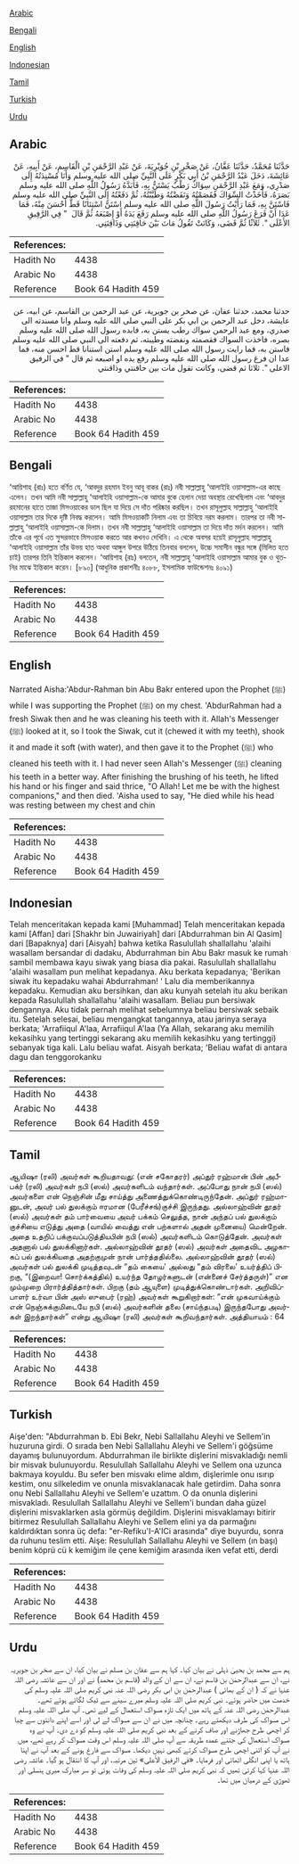 [Arabic](#arabic)

[Bengali](#bengali)

[English](#english)

[Indonesian](#indonesian)

[Tamil](#tamil)

[Turkish](#turkish)

[Urdu](#urdu)

## Arabic


<div dir="rtl" lang="ar" style={{fontSize:'larger',backgroundColor:'#f8f9fa',padding:20}}>
حَدَّثَنَا مُحَمَّدٌ، حَدَّثَنَا عَفَّانُ، عَنْ صَخْرِ بْنِ جُوَيْرِيَةَ، عَنْ عَبْدِ الرَّحْمَنِ بْنِ الْقَاسِمِ، عَنْ أَبِيهِ، عَنْ عَائِشَةَ، دَخَلَ عَبْدُ الرَّحْمَنِ بْنُ أَبِي بَكْرٍ عَلَى النَّبِيِّ صلى الله عليه وسلم وَأَنَا مُسْنِدَتُهُ إِلَى صَدْرِي، وَمَعَ عَبْدِ الرَّحْمَنِ سِوَاكٌ رَطْبٌ يَسْتَنُّ بِهِ، فَأَبَدَّهُ رَسُولُ اللَّهِ صلى الله عليه وسلم بَصَرَهُ، فَأَخَذْتُ السِّوَاكَ فَقَصَمْتُهُ وَنَفَضْتُهُ وَطَيَّبْتُهُ، ثُمَّ دَفَعْتُهُ إِلَى النَّبِيِّ صلى الله عليه وسلم فَاسْتَنَّ بِهِ، فَمَا رَأَيْتُ رَسُولَ اللَّهِ صلى الله عليه وسلم اسْتَنَّ اسْتِنَانًا قَطُّ أَحْسَنَ مِنْهُ، فَمَا عَدَا أَنْ فَرَغَ رَسُولُ اللَّهِ صلى الله عليه وسلم رَفَعَ يَدَهُ أَوْ إِصْبَعَهُ ثُمَّ قَالَ ‏ "‏ فِي الرَّفِيقِ الأَعْلَى ‏"‏‏.‏ ثَلاَثًا ثُمَّ قَضَى، وَكَانَتْ تَقُولُ مَاتَ بَيْنَ حَاقِنَتِي وَذَاقِنَتِي‏.‏
</div>
<div style={{backgroundColor:'#f8f9fa',padding:20, marginBottom: 10}}><table> <thead> <tr> <th>References:</th> <th></th> </tr> </thead> <tbody><tr><td>Hadith No</td><td>4438</td></tr><tr><td>Arabic No</td><td>4438</td></tr><tr><td>Reference</td><td>Book 64 Hadith 459</td></tr></tbody></table></div>


<div dir="rtl" lang="ar" style={{fontSize:'larger',backgroundColor:'#f8f9fa',padding:20}}>
حدثنا محمد، حدثنا عفان، عن صخر بن جويرية، عن عبد الرحمن بن القاسم، عن ابيه، عن عايشة، دخل عبد الرحمن بن ابي بكر على النبي صلى الله عليه وسلم وانا مسندته الى صدري، ومع عبد الرحمن سواك رطب يستن به، فابده رسول الله صلى الله عليه وسلم بصره، فاخذت السواك فقصمته ونفضته وطيبته، ثم دفعته الى النبي صلى الله عليه وسلم فاستن به، فما رايت رسول الله صلى الله عليه وسلم استن استنانا قط احسن منه، فما عدا ان فرغ رسول الله صلى الله عليه وسلم رفع يده او اصبعه ثم قال " في الرفيق الاعلى ". ثلاثا ثم قضى، وكانت تقول مات بين حاقنتي وذاقنتي
</div>
<div style={{backgroundColor:'#f8f9fa',padding:20, marginBottom: 10}}><table> <thead> <tr> <th>References:</th> <th></th> </tr> </thead> <tbody><tr><td>Hadith No</td><td>4438</td></tr><tr><td>Arabic No</td><td>4438</td></tr><tr><td>Reference</td><td>Book 64 Hadith 459</td></tr></tbody></table></div>

## Bengali


<div dir="ltr" lang="bn" style={{fontSize:'larger',backgroundColor:'#f8f9fa',padding:20}}>
‘আয়িশাহ (রাঃ) হতে বর্ণিত যে, ‘আবদুর রহমান ইবনু আবূ বাকর (রাঃ) নবী সাল্লাল্লাহু ‘আলাইহি ওয়াসাল্লাম-এর কাছে এলেন। তখন আমি নবী সাল্লাল্লাহু ‘আলাইহি ওয়াসাল্লাম-কে আমার বুকে হেলান দেয়া অবস্থায় রেখেছিলাম এবং ‘আবদুর রহমানের হাতে তাজা মিসওয়াকের ডাল ছিল যা দিয়ে সে দাঁত পরিষ্কার করছিল। তখন রাসূলুল্লাহ সাল্লাল্লাহু ‘আলাইহি ওয়াসাল্লাম তার দিকে দৃষ্টি নিবদ্ধ করলেন। আমি মিসওয়াকটি নিলাম এবং তা চিবিয়ে নরম করলাম। তারপর তা নবী সাল্লাল্লাহু ‘আলাইহি ওয়াসাল্লাম-কে দিলাম। তখন নবী সাল্লাল্লাহু ‘আলাইহি ওয়াসাল্লাম তা দিয়ে দাঁত মর্দন করলেন। আমি তাঁকে এর পূর্বে এত সুন্দরভাবে মিসওয়াক করতে আর কখনও দেখিনি। এ থেকে অবসর হয়েই রাসূলুল্লাহ সাল্লাল্লাহু ‘আলাইহি ওয়াসাল্লাম তাঁর উভয় হাত অথবা আঙ্গুল উপরে উঠিয়ে তিনবার বললেন, উচ্চে সমাসীন বন্ধুর সঙ্গে (মিলিত হতে চাই) তারপর তিনি ইন্তিকাল করলেন। ‘আয়িশাহ (রাঃ) বলতেন, নবী সাল্লাল্লাহু ‘আলাইহি ওয়াসাল্লাম আমার বুক ও থুতনির মাঝে ইন্তিকাল করেন। [৮৯০] (আধুনিক প্রকাশনীঃ ৪০৮৮, ইসলামিক ফাউন্ডেশনঃ ৪০৯১)
</div>
<div style={{backgroundColor:'#f8f9fa',padding:20, marginBottom: 10}}><table> <thead> <tr> <th>References:</th> <th></th> </tr> </thead> <tbody><tr><td>Hadith No</td><td>4438</td></tr><tr><td>Arabic No</td><td>4438</td></tr><tr><td>Reference</td><td>Book 64 Hadith 459</td></tr></tbody></table></div>

## English


<div dir="ltr" lang="en" style={{fontSize:'larger',backgroundColor:'#f8f9fa',padding:20}}>
Narrated Aisha:'Abdur-Rahman bin Abu Bakr entered upon the Prophet (ﷺ) while I was supporting the Prophet (ﷺ) on my chest. 'AbdurRahman had a fresh Siwak then and he was cleaning his teeth with it. Allah's Messenger (ﷺ) looked at it, so I took the Siwak, cut it (chewed it with my teeth), shook it and made it soft (with water), and then gave it to the Prophet (ﷺ) who cleaned his teeth with it. I had never seen Allah's Messenger (ﷺ) cleaning his teeth in a better way. After finishing the brushing of his teeth, he lifted his hand or his finger and said thrice, "O Allah! Let me be with the highest companions," and then died. 'Aisha used to say, "He died while his head was resting between my chest and chin
</div>
<div style={{backgroundColor:'#f8f9fa',padding:20, marginBottom: 10}}><table> <thead> <tr> <th>References:</th> <th></th> </tr> </thead> <tbody><tr><td>Hadith No</td><td>4438</td></tr><tr><td>Arabic No</td><td>4438</td></tr><tr><td>Reference</td><td>Book 64 Hadith 459</td></tr></tbody></table></div>

## Indonesian


<div dir="ltr" lang="id" style={{fontSize:'larger',backgroundColor:'#f8f9fa',padding:20}}>
Telah menceritakan kepada kami [Muhammad] Telah menceritakan kepada kami [Affan] dari [Shakhr bin Juwairiyah] dari [Abdurrahman bin Al Qasim] dari [Bapaknya] dari [Aisyah] bahwa ketika Rasulullah shallallahu 'alaihi wasallam bersandar di dadaku, Abdurrahman bin Abu Bakr masuk ke rumah sambil membawa kayu siwak yang biasa dia pakai. Rasulullah shallallahu 'alaihi wasallam pun melihat kepadanya. Aku berkata kepadanya; 'Berikan siwak itu kepadaku wahai Abdurrahman! ' Lalu dia memberikannya kepadaku. Kemudian aku bersihkan, dan aku kunyah setelah itu aku berikan kepada Rasulullah shallallahu 'alaihi wasallam. Beliau pun bersiwak dengannya. Aku tidak pernah melihat sebelumnya beliau bersiwak sebaik itu. Setelah selesai, beliau mengangkat tangannya, atau jarinya seraya berkata; 'Arrafiiqul A'laa, Arrafiiqul A'laa (Ya Allah, sekarang aku memilih kekasihku yang tertinggi sekarang aku memilih kekasihku yang tertinggi) sebanyak tiga kali. Lalu beliau wafat. Aisyah berkata; 'Beliau wafat di antara dagu dan tenggorokanku
</div>
<div style={{backgroundColor:'#f8f9fa',padding:20, marginBottom: 10}}><table> <thead> <tr> <th>References:</th> <th></th> </tr> </thead> <tbody><tr><td>Hadith No</td><td>4438</td></tr><tr><td>Arabic No</td><td>4438</td></tr><tr><td>Reference</td><td>Book 64 Hadith 459</td></tr></tbody></table></div>

## Tamil


<div dir="ltr" lang="ta" style={{fontSize:'larger',backgroundColor:'#f8f9fa',padding:20}}>
ஆயிஷா (ரலி) அவர்கள் கூறியதாவது: (என் சகோதரர்) அப்துர் ரஹ்மான் பின் அபீபக்ர் (ரலி) அவர்கள் நபி (ஸல்) அவர்களிடம் வந்தார்கள். அப்போது நான் நபி (ஸல்) அவர்களை என் நெஞ்சின் மீது சாய்த்து அணைத்துக்கொண்டிருந்தேன். அப்துர் ரஹ்மானுடன், அவர் பல் துலக்கும் ஈரமான (பேரீச்சங்)குச்சி இருந்தது. அல்லாஹ்வின் தூதர் (ஸல்) அவர்கள் தம் பார்வையை அவர் பக்கம் செலுத்த, நான் அந்தப் பல் துலக்கும் குச்சியை எடுத்து அதை (வாயில் வைத்து என் பற்களால் அதன் முனையை) மென்றேன். அதை உதறிப் பக்குவப்படுத்தியபின் நபி (ஸல்) அவர்களிடம் கொடுத்தேன். அவர்கள் அதனால் பல் துலக்கினார்கள். அல்லாஹ்வின் தூதர் (ஸல்) அவர்கள் அதைவிட அழகாகப் பல் துலக்கியதை அதற்குமுன் நான் பார்த்ததில்லை. அல்லாஹ்வின் தூதர் (ஸல்) அவர்கள் பல் துலக்கி முடித்தவுடன் “தம் கையை' அல்லது “தம் விரலை' உயர்த்திப் பிறகு, “(இறைவா! சொர்க்கத்தில்) உயர்ந்த தோழர்களுடன் (என்னைச் சேர்த்தருள்)” என மும்முறை பிரார்த்தித்தார்கள். பிறகு (தம் ஆயுளை) முடித்துக்கொண்டார்கள். அறிவிப்பாளர் உர்வா பின் அஸ் ஸுபைர் (ரஹ்) அவர்கள் கூறுகிறார்கள்: “என் முகவாய்க்கும் என் நெஞ்சுக்குமிடையே நபி (ஸல்) அவர்களின் தலை (சாய்ந்தபடி) இருந்தபோது அவர்கள் இறந்தார்கள்” என்று ஆயிஷா (ரலி) அவர்கள் கூறிவந்தார்கள். அத்தியாயம் : 64
</div>
<div style={{backgroundColor:'#f8f9fa',padding:20, marginBottom: 10}}><table> <thead> <tr> <th>References:</th> <th></th> </tr> </thead> <tbody><tr><td>Hadith No</td><td>4438</td></tr><tr><td>Arabic No</td><td>4438</td></tr><tr><td>Reference</td><td>Book 64 Hadith 459</td></tr></tbody></table></div>

## Turkish


<div dir="ltr" lang="tr" style={{fontSize:'larger',backgroundColor:'#f8f9fa',padding:20}}>
Aişe'den: "Abdurrahman b. Ebi Bekr, Nebi Sallallahu Aleyhi ve Sellem'in huzuruna girdi. O sırada ben Nebi Sallallahu Aleyhi ve Sellem'i göğsüme dayamış bulunuyordum. Abdurrahman ile birlikte dişlerini misvakladığı nemli bir misvak bulunuyordu. Resulullah Sallallahu Aleyhi ve Sellem ona uzunca bakmaya koyuldu. Bu sefer ben misvakı elime aldım, dişlerimle onu ısırıp kestim, onu silkeledim ve onunla misvaklanacak hale getirdim. Daha sonra onu Nebi Sallallahu Aleyhi ve Sellem'e uzattım. O da onunla dişlerini misvakladı. Resulullah Sallallahu Aleyhi ve Sellem'i bundan daha güzel dişlerini misvaklarken asla görmüş değildim. Dişlerini misvaklamayı bitirir bitirmez Resulullah Sallallahu Aleyhi ve Sellem elini ya da parmağını kaldırdıktan sonra üç defa: "er-Refiku'I-A'ICi arasında" diye buyurdu, sonra da ruhunu teslim etti. Aişe: Resulullah Sallallahu Aleyhi ve Sellem (ın başı) benim köprü cü k kemiğim ile çene kemiğim arasında iken vefat etti, derdi
</div>
<div style={{backgroundColor:'#f8f9fa',padding:20, marginBottom: 10}}><table> <thead> <tr> <th>References:</th> <th></th> </tr> </thead> <tbody><tr><td>Hadith No</td><td>4438</td></tr><tr><td>Arabic No</td><td>4438</td></tr><tr><td>Reference</td><td>Book 64 Hadith 459</td></tr></tbody></table></div>

## Urdu


<div dir="rtl" lang="ur" style={{fontSize:'larger',backgroundColor:'#f8f9fa',padding:20}}>
ہم سے محمد بن یحییٰ ذہلی نے بیان کیا۔ کہا ہم سے عفان بن مسلم نے بیان کیا، ان سے صخر بن جویریہ نے، ان سے عبدالرحمٰن بن قاسم نے، ان سے ان کے والد (قاسم بن محمد) نے اور ان سے عائشہ رضی اللہ عنہا نے کہ ( ان کے بھائی ) عبدالرحمٰن بن ابی بکر رضی اللہ عنہ نبی کریم صلی اللہ علیہ وسلم کی خدمت میں حاضر ہوئے۔ نبی کریم صلی اللہ علیہ وسلم میرے سینے سے ٹیک لگائے ہوئے تھے۔ عبدالرحمٰن رضی اللہ عنہ کے ہاتھ میں ایک تازہ مسواک استعمال کے لیے تھی۔ آپ صلی اللہ علیہ وسلم اس مسواک کی طرف دیکھتے رہے۔ چنانچہ میں نے ان سے مسواک لے لی اور اسے اپنے دانتوں سے چبا کر اچھی طرح جھاڑنے اور صاف کرنے کے بعد نبی کریم صلی اللہ علیہ وسلم کو دے دی۔ آپ نے وہ مسواک استعمال کی جتنے عمدہ طریقہ سے آپ صلی اللہ علیہ وسلم اس وقت مسواک کر رہے تھے، میں نے آپ کو اتنی اچھی طرح مسواک کرتے کبھی نہیں دیکھا۔ مسواک سے فارغ ہونے کے بعد آپ نے اپنا ہاتھ یا اپنی انگلی اٹھائی اور فرمایا۔ «في الرفيق الأعلى» تین مرتبہ، اور آپ کا انتقال ہو گیا۔ عائشہ رضی اللہ عنہا کہا کرتی تھیں کہ نبی کریم صلی اللہ علیہ وسلم کی وفات ہوئی تو سر مبارک میری ہنسلی اور ٹھوڑی کے درمیان میں تھا۔
</div>
<div style={{backgroundColor:'#f8f9fa',padding:20, marginBottom: 10}}><table> <thead> <tr> <th>References:</th> <th></th> </tr> </thead> <tbody><tr><td>Hadith No</td><td>4438</td></tr><tr><td>Arabic No</td><td>4438</td></tr><tr><td>Reference</td><td>Book 64 Hadith 459</td></tr></tbody></table></div>